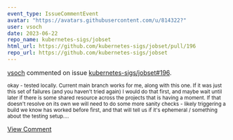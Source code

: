 ```yaml
---
event_type: IssueCommentEvent
avatar: "https://avatars.githubusercontent.com/u/814322?"
user: vsoch
date: 2023-06-22
repo_name: kubernetes-sigs/jobset
html_url: https://github.com/kubernetes-sigs/jobset/pull/196
repo_url: https://github.com/kubernetes-sigs/jobset
---
```


<a href='https://github.com/vsoch' target='_blank'>vsoch</a> commented on issue <a href='https://github.com/kubernetes-sigs/jobset/pull/196' target='_blank'>kubernetes-sigs/jobset#196</a>.

<small>okay - tested locally. Current main branch works for me, along with this one. If it was just this set of failures (and you haven't tried again) I would do that first, and maybe wait until later if there is some shared resource across the projects that is having a moment. If that doesn't resolve on its own we will need to do some more sanity checks - likely triggering a build we know has worked before first, and that will tell us if it's ephemeral / something about the testing setup....</small>

<a href='https://github.com/kubernetes-sigs/jobset/pull/196' target='_blank'>View Comment</a>